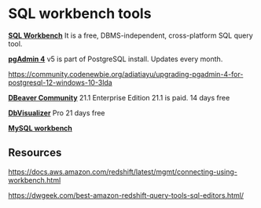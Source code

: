 # SQL workbench tools

[**SQL Workbench**](https://www.sql-workbench.eu)  It is a free, DBMS-independent, cross-platform SQL query tool. 

[**pgAdmin 4**](https://www.pgadmin.org)  v5  is part of PostgreSQL install.  Updates every month.

https://community.codenewbie.org/adiatiayu/upgrading-pgadmin-4-for-postgresql-12-windows-10-3lda

[**DBeaver Community**](https://dbeaver.io)  21.1    Enterprise Edition 21.1 is paid. 14 days free

[**DbVisualizer**](https://www.dbvis.com/features) Pro 21 days free

[**MySQL workbench**](https://dev.mysql.com/doc/workbench/en/wb-migration-database-postgresql.html)

## Resources

https://docs.aws.amazon.com/redshift/latest/mgmt/connecting-using-workbench.html

https://dwgeek.com/best-amazon-redshift-query-tools-sql-editors.html/
